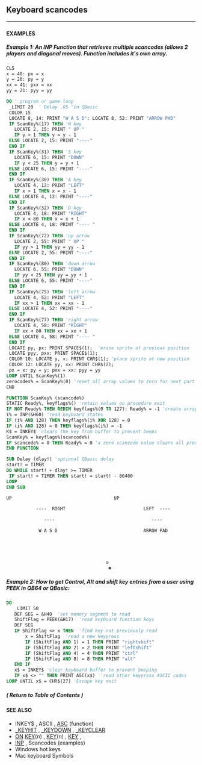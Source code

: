 ## Keyboard scancodes
---

### 

#### EXAMPLES
##### Example 1: An INP Function that retrieves multiple scancodes (allows 2 players and diagonal moves). Function includes it's own array.
```vb
CLS
x = 40: px = x
y = 20: py = y
xx = 41: pxx = xx
yy = 21: pyy = yy

DO ' program or game loop
 _LIMIT 20  ' Delay .05 'in QBasic
 COLOR 15
 LOCATE 8, 14: PRINT "W A S D": LOCATE 8, 52: PRINT "ARROW PAD"
 IF ScanKey%(17) THEN 'W key
   LOCATE 2, 15: PRINT " UP "
   IF y > 1 THEN y = y - 1
 ELSE LOCATE 2, 15: PRINT "----"
 END IF
 IF ScanKey%(31) THEN 'S key
   LOCATE 6, 15: PRINT "DOWN"
   IF y < 25 THEN y = y + 1
 ELSE LOCATE 6, 15: PRINT "----"
 END IF
 IF ScanKey%(30) THEN 'A key
   LOCATE 4, 12: PRINT "LEFT"
   IF x > 1 THEN x = x - 1
 ELSE LOCATE 4, 12: PRINT "----"
 END IF
 IF ScanKey%(32) THEN 'D key
   LOCATE 4, 18: PRINT "RIGHT"
   IF x < 80 THEN x = x + 1
 ELSE LOCATE 4, 18: PRINT "---- "
 END IF
 IF ScanKey%(72) THEN 'up arrow
   LOCATE 2, 55: PRINT " UP "
   IF yy > 1 THEN yy = yy - 1
 ELSE LOCATE 2, 55: PRINT "----"
 END IF
 IF ScanKey%(80) THEN 'down arrow
   LOCATE 6, 55: PRINT "DOWN"
   IF yy < 25 THEN yy = yy + 1
 ELSE LOCATE 6, 55: PRINT "----"
 END IF
 IF ScanKey%(75) THEN 'left arrow
   LOCATE 4, 52: PRINT "LEFT"
   IF xx > 1 THEN xx = xx - 1
 ELSE LOCATE 4, 52: PRINT "----"
 END IF
 IF ScanKey%(77) THEN 'right arrow
   LOCATE 4, 58: PRINT "RIGHT"
   IF xx < 80 THEN xx = xx + 1
 ELSE LOCATE 4, 58: PRINT "---- "
 END IF
 LOCATE py, px: PRINT SPACE$(1);  'erase sprite at previous position
 LOCATE pyy, pxx: PRINT SPACE$(1);
 COLOR 10: LOCATE y, x: PRINT CHR$(1); 'place sprite at new position
 COLOR 12: LOCATE yy, xx: PRINT CHR$(2);
 px = x: py = y: pxx = xx: pyy = yy
LOOP UNTIL ScanKey%(1)
zerocodes% = ScanKey%(0) 'reset all array values to zero for next part of program
END

FUNCTION ScanKey% (scancode%)
STATIC Ready%, keyflags%() 'retain values on procedure exit
IF NOT Ready% THEN REDIM keyflags%(0 TO 127): Ready% = -1 'create array on first use
i% = INP(&H60) 'read keyboard states
IF (i% AND 128) THEN keyflags%(i% XOR 128) = 0
IF (i% AND 128) = 0 THEN keyflags%(i%) = -1
K$ = INKEY$ 'clears the key from buffer to prevent beeps
ScanKey% = keyflags%(scancode%)
IF scancode% = 0 THEN Ready% = 0 'a zero scancode value clears all previous key presses with a REDIM
END FUNCTION

SUB Delay (dlay!) 'optional QBasic delay
start! = TIMER
DO WHILE start! + dlay! >= TIMER
 IF start! > TIMER THEN start! = start! - 86400
LOOP
END SUB
```
  
```vb
UP                                      UP

           ----  RIGHT                             LEFT  ----

              ----                                    ----

            W A S D                                ARROW PAD





                                     ☺
                                      ☻
```
  
##### Example 2: How to get Control, Alt and shift key entries from a user using PEEK in QB64 or QBasic:
```vb
DO
   _LIMIT 50
   DEF SEG = &H40  'set memory segment to read
   ShiftFlag = PEEK(&H17)  'read keyboard function keys
   DEF SEG
   IF ShiftFlag <> x THEN  'find key not previously read
       x = ShiftFlag  'read a new keypress
       IF (ShiftFlag AND 1) = 1 THEN PRINT "rightshift"
       IF (ShiftFlag AND 2) = 2 THEN PRINT "leftshift"
       IF (ShiftFlag AND 4) = 4 THEN PRINT "ctrl"
       IF (ShiftFlag AND 8) = 8 THEN PRINT "alt"
   END IF
   x$ = INKEY$ 'clear keyboard buffer to prevent beeping
   IF x$ <> "" THEN PRINT ASC(x$)  'read other keypress ASCII codes
LOOP UNTIL x$ = CHR$(27) 'Escape key exit
```
  
##### ( Return to Table of Contents )


#### SEE ALSO
* INKEY$ , ASCII , [ASC](./ASC.md) (function)
* [_KEYHIT](./_KEYHIT.md) , [_KEYDOWN](./_KEYDOWN.md) , [_KEYCLEAR](./_KEYCLEAR.md)
* [ON](./ON.md) [KEY](./KEY.md)(n) , [KEY](./KEY.md)(n) , [KEY](./KEY.md) ,
* [INP](./INP.md) , Scancodes (examples)
* Windows hot keys
* Mac keyboard Symbols
